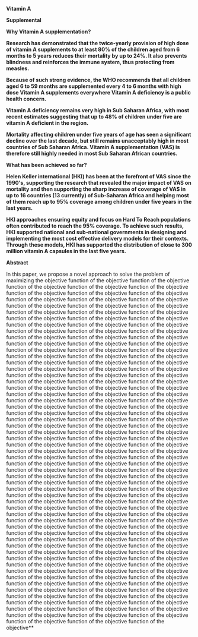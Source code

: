**Vitamin A**

**Supplemental**

**Why Vitamin A supplementation?**

**Research has demonstrated that the twice-yearly provision of high dose of vitamin A supplements to at least 80% of the children aged from 6 months to 5 years reduces their mortality by up to 24%. It also prevents blindness and reinforces the immune system, thus protecting from measles.**

**Because of such strong evidence, the WHO recommends that all children aged 6 to 59 months are supplemented every 4 to 6 months with high dose Vitamin A supplements everywhere Vitamin A deficiency is a public health concern.**

**Vitamin A deficiency remains very high in Sub Saharan Africa, with most recent estimates suggesting that up to 48% of children under five are vitamin A deficient in the region.**

**Mortality affecting children under five years of age has seen a significant decline over the last decade, but still remains unacceptably high in most countries of Sub Saharan Africa. Vitamin A supplementation (VAS) is therefore still highly needed in most Sub Saharan African countries.**

**What has been achieved so far?**

**Helen Keller international (HKI) has been at the forefront of VAS since the 1990's, supporting the research that revealed the major impact of VAS on mortality and then supporting the sharp increase of coverage of VAS in up to 16 countries (13 currently) of Sub-Saharan Africa and helping most of them reach up to 95% coverage among children under five years in the last years.**

**HKI approaches ensuring equity and focus on Hard To Reach populations often contributed to reach the 95% coverage. To achieve such results, HKI supported national and sub-national governments in designing and implementing the most cost effective delivery models for their contexts. Through these models, HKI has supported the distribution of close to 300 million vitamin A capsules in the last five years.**

**Abstract**

In this paper, we propose a novel approach to solve the problem of maximizing the objective function of the objective function of the objective function of the objective function of the objective function of the objective function of the objective function of the objective function of the objective function of the objective function of the objective function of the objective function of the objective function of the objective function of the objective function of the objective function of the objective function of the objective function of the objective function of the objective function of the objective function of the objective function of the objective function of the objective function of the objective function of the objective function of the objective function of the objective function of the objective function of the objective function of the objective function of the objective function of the objective function of the objective function of the objective function of the objective function of the objective function of the objective function of the objective function of the objective function of the objective function of the objective function of the objective function of the objective function of the objective function of the objective function of the objective function of the objective function of the objective function of the objective function of the objective function of the objective function of the objective function of the objective function of the objective function of the objective function of the objective function of the objective function of the objective function of the objective function of the objective function of the objective function of the objective function of the objective function of the objective function of the objective function of the objective function of the objective function of the objective function of the objective function of the objective function of the objective function of the objective function of the objective function of the objective function of the objective function of the objective function of the objective function of the objective function of the objective function of the objective function of the objective function of the objective function of the objective function of the objective function of the objective function of the objective function of the objective function of the objective function of the objective function of the objective function of the objective function of the objective function of the objective function of the objective function of the objective function of the objective function of the objective function of the objective function of the objective function of the objective function of the objective function of the objective function of the objective function of the objective function of the objective function of the objective function of the objective function of the objective function of the objective function of the objective function of the objective function of the objective function of the objective function of the objective function of the objective function of the objective function of the objective function of the objective function of the objective function of the objective function of the objective function of the objective function of the objective function of the objective function of the objective function of the objective function of the objective function of the objective function of the objective function of the objective function of the objective function of the objective function of the objective function of the objective function of the objective function of the objective function of the objective function of the objective function of the objective function of the objective function of the objective function of the objective function of the objective function of the objective function of the objective function of the objective function of the objective function of the objective function of the objective function of the objective function of the objective function of the objective function of the objective function of the objective function of the objective function of the objective function of the objective function of the objective function of the objective function of the objective function of the objective function of the objective function of the objective function of the objective**
